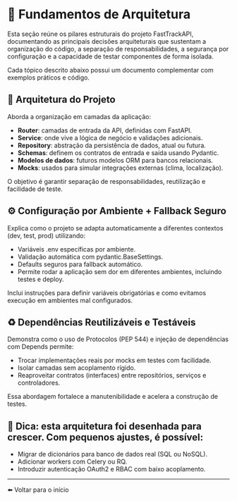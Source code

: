 # 🧱 Fundamentos de Arquitetura

Esta seção reúne os pilares estruturais do projeto FastTrackAPI, documentando as principais decisões arquiteturais que sustentam a organização do código, a separação de responsabilidades, a segurança por configuração e a capacidade de testar componentes de forma isolada.

Cada tópico descrito abaixo possui um documento complementar com exemplos práticos e código.

## 📐 Arquitetura do Projeto
Aborda a organização em camadas da aplicação:

* **Router**: camadas de entrada da API, definidas com FastAPI.
* **Service**: onde vive a lógica de negócio e validações adicionais.
* **Repository**: abstração da persistência de dados, atual ou futura.
* **Schemas**: definem os contratos de entrada e saída usando Pydantic.
* **Modelos de dados**: futuros modelos ORM para bancos relacionais.
* **Mocks**: usados para simular integrações externas (clima, localização).

O objetivo é garantir separação de responsabilidades, reutilização e facilidade de teste.

## ⚙️ Configuração por Ambiente + Fallback Seguro
Explica como o projeto se adapta automaticamente a diferentes contextos (dev, test, prod) utilizando:

* Variáveis .env específicas por ambiente.
* Validação automática com pydantic.BaseSettings.
* Defaults seguros para fallback automático.
* Permite rodar a aplicação sem dor em diferentes ambientes, incluindo testes e deploy.

Inclui instruções para definir variáveis obrigatórias e como evitamos execução em ambientes mal configurados.

## ♻️ Dependências Reutilizáveis e Testáveis
Demonstra como o uso de Protocolos (PEP 544) e injeção de dependências com Depends permite:

* Trocar implementações reais por mocks em testes com facilidade.
* Isolar camadas sem acoplamento rígido.
* Reaproveitar contratos (interfaces) entre repositórios, serviços e controladores.

Essa abordagem fortalece a manutenibilidade e acelera a construção de testes.

## 📌 Dica: esta arquitetura foi desenhada para crescer. Com pequenos ajustes, é possível:

* Migrar de dicionários para banco de dados real (SQL ou NoSQL).
* Adicionar workers com Celery ou RQ.
* Introduzir autenticação OAuth2 e RBAC com baixo acoplamento.

---

⬅️ Voltar para o início